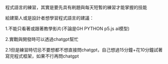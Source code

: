 程式語言的練習，其實是要先具有刷題與每天短暫的練習才能掌握的技能

給建築人或是設計者想學習程式語言的建議：

1.不能只看著或跟著教學影片(不論是GH PYTHON p5.js ai模型)

2.實戰與開發時可以透過chatgpt幫忙

2.1但是練習時切忌不要想都不想直接問chatgpt，自己想過15分鐘+花10分鐘試著寫完程式框架，如果不行再問chatgpt
